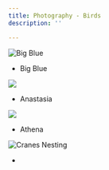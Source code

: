 ```yaml
---
title: Photography - Birds
description: ''

---
```

![](/assets/img/bird-blue-heron.JPG "Big Blue")

* Big Blue

![](/assets/img/printmoneyshotbird.JPG)

* Anastasia

![](/assets/img/printwhitebird.JPG)

* Athena

![](/assets/img/printcranelove.JPG "Cranes Nesting")

* 